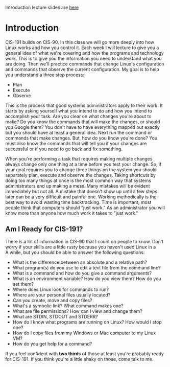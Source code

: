 Introduction lecture slides are [here](https://docs.google.com/presentation/d/1uOAWM1pP4gSxS_XeRgOt1i1HAfQoCbQ5NBgJfYRvrOU/edit?usp=sharing) 

# Introduction  

CIS-191 builds on CIS-90. In this class we will go more deeply into how Linux works and how you control it. Each week I will lecture to give you a general idea of what we're covering and how the programs and technology work. This is to give you the information you need to understand what you are doing. Then we'll practice commands that change Linux's configuration and commands that observe the current configuration. My goal is to help you understand a three step process:

  - Plan
  - Execute
  - Observe

This is the process that good systems administrators apply to their work. It starts by asking yourself what you intend to do and how you intend to accomplish your task. Are you clear on what changes you're about to make? Do you know the commands that will make the changes, or should you Google them? You don't have to have everything mapped out exactly but you should have at least a general idea. Next run the command or commands that make changes. But, how do you know you're done? You must also know the commands that will tell you if your changes are successful or if you need to go back and fix something.

When you're performing a task that requires making multiple changes always change only one thing at a time before you test your change. So, if your goal requires you to change three things on the system you should separately plan, execute and observe the changes. Taking shortcuts by doing too many things at once is the most common way that systems administrators end up making a mess. Many mistakes will be evident immediately but not all. A mistake that doesn't show up until a few steps later can be a very difficult and painful one. Working methodically is the best way to avoid wasting time backtracking. Time is important, most people think that computers should "just work." As an administrator you will know more than anyone how much work it takes to "just work."

## Am I Ready for CIS-191?

There is a lot of information in CIS-90 that I count on people to know. Don't worry if your skills are a little rusty because you haven't used Linux in a Â while, but you should be able to answer the following questions:

  * What is the difference between an absolute and a relative path?
  * What program(s) do you use to edit a text file from the command line?
  * What is a command and how do you give a command arguments?
  * What is an environment variable? How do you view them? How do you set them?
  * Where does Linux look for commands to run? 
  * Where are your personal files usually located?
  * Can you create, move and copy files?
  * What's a symbolic link? What command makes one?
  * What are file permissions? How can I view and change them?
  * What are STDIN, STDOUT and STDERR? 
  * How do I know what programs are running on Linux? How would I stop one?
  * How do I copy files from my Windows or Mac computer to my Linux VM?
  * How do you get help for a command?

If you feel confident with **two thirds** of those at least you're probably ready for CIS-191. If you think you're a little shaky on those, come talk to me.

